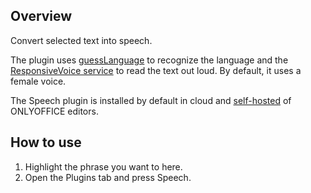 ## Overview

Convert selected text into speech. 

The plugin uses [guessLanguage](http://richtr.github.io/guessLanguage.js/) to recognize the language and the [ResponsiveVoice service](https://responsivevoice.org/) to read the text out loud. By default, it uses a female voice. 

The Speech plugin is installed by default in cloud and [self-hosted](https://github.com/ONLYOFFICE/DocumentServer) of ONLYOFFICE editors. 

## How to use

1. Highlight the phrase you want to here.
2. Open the Plugins tab and press Speech. 
